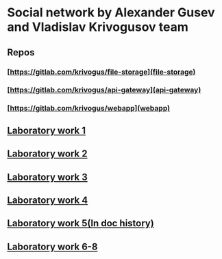 # Social network by Alexander Gusev and Vladislav Krivogusov team

## Repos

### [https://gitlab.com/krivogus/file-storage](file-storage)
### [https://gitlab.com/krivogus/api-gateway](api-gateway)
### [https://gitlab.com/krivogus/webapp](webapp)

## [Laboratory work 1](https://docs.google.com/document/d/18M7Ha5m7uOFzWM0rkdf_wDWbn6yl5k-vs2ERYm1cNmw/edit?usp=sharing)

## [Laboratory work 2](https://docs.google.com/document/d/1Sw7CwG8oEgzRq7skyUTK2Rg0f7iRyUqXwu08S87UJk0/edit?usp=sharing)

## [Laboratory work 3](https://docs.google.com/document/d/1If7b9cYfXYlS-6HftQzlOdZwzAZ-J_xQwlRoJATJ5KE/edit?usp=sharing)

## [Laboratory work 4](https://docs.google.com/document/d/1NAOGI7Q2syNBNuEpwx_mfBiTh89XChcw92NAvPeywcs/edit?usp=sharing)

## [Laboratory work 5(In doc history)](https://docs.google.com/document/d/1NAOGI7Q2syNBNuEpwx_mfBiTh89XChcw92NAvPeywcs/edit?usp=sharing)

## [Laboratory work 6-8](https://docs.google.com/document/d/1-CqCknD7t2zEckyyxP8tN2Br-IURZaORR5gPYCvMRAE/edit?usp=sharing)
